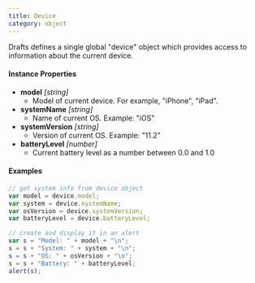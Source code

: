 ```yaml
---
title: Device
category: object
---
```


Drafts defines a single global "device" object which provides access to information about the current device.

#### Instance Properties

- **model** *[string]*
	- Model of current device. For example, "iPhone", "iPad".
- **systemName** *[string]*
  - Name of current OS. Example: "iOS"
- **systemVersion** *[string]*
  - Version of current OS. Example: "11.2"
- **batteryLevel** *[number]*
  - Current battery level as a number between 0.0 and 1.0

#### Examples

```javascript
// get system info from device object
var model = device.model;
var system = device.systemName;
var osVersion = device.systemVersion;
var batteryLevel = device.batteryLevel;

// create and display it in an alert
var s = "Model: " + model + "\n";
s = s + "System: " + system + "\n";
s = s + "OS: " + osVersion + "\n";
s = s + "Battery: " + batteryLevel;
alert(s);
```

